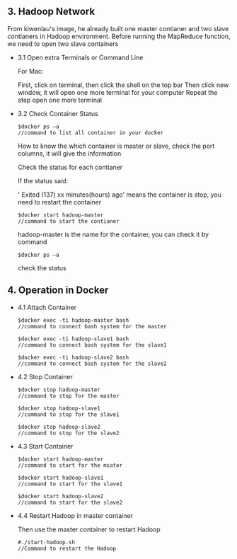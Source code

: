## 3. Hadoop Network

From kiwenlau's image, he already built one master contianer and two slave contianers in Hadoop environment. 
Before running the MapReduce function, we need to open two slave containers
	
* 3.1 Open extra Terminals or Command Line

	For Mac:
	
	First, click on terminal, then click the shell on the top bar
	Then click new window, it will open one more terminal for your computer 
	Repeat the step open one more terminal
	
* 3.2 Check Container Status
	
	```
	$docker ps –a
	//command to list all container in your docker
	```
	How to know the which container is master or slave, check the port columns, it will give the information
	
	Check the status for each contianer
	
	If the status said: 
	
	' Exited (137) xx minutes(hours) ago' means the container is stop, you need to restart the container
	
	```
	$docker start hadoop-master
	//command to start the contianer
	```
	hadoop-master is the name for the container, you can check it by command 
	
	```
	$docker ps –a
	```
	check the status


## 4. Operation in Docker
	
* 4.1  Attach Container

	```
	$docker exec -ti hadoop-master bash
	//command to connect bash system for the master
	```
	```
	$docker exec -ti hadoop-slave1 bash
	//command to connect bash system for the slave1
	```
	```
	$docker exec -ti hadoop-slave2 bash
	//command to connect bash system for the slave2
	```
	
* 4.2 Stop Container
	```
	$docker stop hadoop-master
	//command to stop for the master
	```
	```
	$docker stop hadoop-slave1
	//command to stop for the slave1
	```
	```
	$docker stop hadoop-slave2
	//command to stop for the slave2
	```

* 4.3 Start Container
	```
	$docker start hadoop-master
	//command to start for the msater
	```
	```
	$docker start hadoop-slave1
	//command to start for the slave1
	```
	```
	$docker start hadoop-slave2
	//command to start for the slave2
	```
  
* 4.4 Restart Hadoop in master container

	Then use the master container to restart Hadoop
	```
	#./start-hadoop.sh
	//Command to restart the Hadoop
  	```
